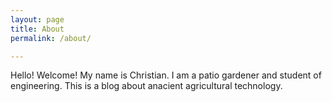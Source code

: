 ```yaml
---
layout: page
title: About
permalink: /about/

---
```


Hello! Welcome! My name is Christian. I am a patio gardener and student of engineering. This is a blog about anacient agricultural technology.
